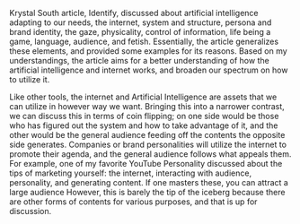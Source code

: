 
Krystal South article, Identify, discussed about artificial intelligence adapting to our needs, the internet, system and structure, persona and brand identity, the gaze, physicality, control of information, life being a game, language, audience, and fetish. Essentially, the article generalizes these elements, and provided some examples for its reasons. Based on my understandings, the article aims for a better understanding of how the artificial intelligence and internet works, and broaden our spectrum on how to utilize it.

Like other tools, the internet and Artificial Intelligence are assets that we can utilize in however way we want. Bringing this into a narrower contrast, we can discuss this in terms of coin flipping; on one side would be those who has figured out the system and how to take advantage of it, and the other would be the general audience feeding off the contents the opposite side generates. Companies or brand personalities will utilize the internet to promote their agenda, and the general audience follows what appeals them. For example, one of my favorite YouTube Personality discussed about the tips of marketing yourself: the internet, interacting with audience, personality, and generating content. If one masters these, you can attract a large audience However, this is barely the tip of the iceberg because there are other forms of contents for various purposes, and that is up for discussion.
